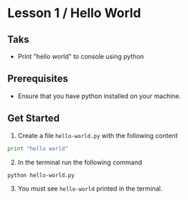 # Lesson 1 / Hello World

## Taks
- Print "hello world" to console using python

## Prerequisites
- Ensure that you have python installed on your machine.

## Get Started
1. Create a file `hello-world.py` with the following content
```py
print "hello world"
```
2. In the terminal run the following command
```shell
python hello-world.py
```
3. You must see `hello-world` printed in the terminal.